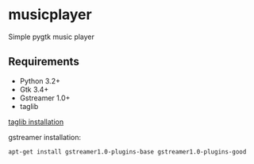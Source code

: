 # musicplayer
Simple pygtk music player

## Requirements

* Python 3.2+
* Gtk 3.4+
* Gstreamer 1.0+
* taglib

[taglib installation](https://pypi.python.org/pypi/pytaglib#installation)

gstreamer installation:
```bash
apt-get install gstreamer1.0-plugins-base gstreamer1.0-plugins-good
```

